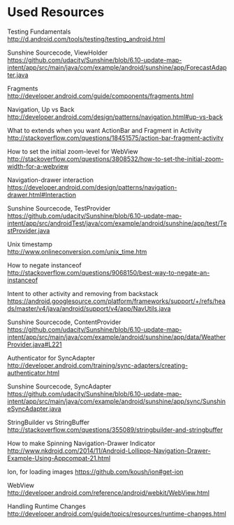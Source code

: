 Used Resources
==============

Testing Fundamentals  
http://d.android.com/tools/testing/testing_android.html

Sunshine Sourcecode, ViewHolder  
https://github.com/udacity/Sunshine/blob/6.10-update-map-intent/app/src/main/java/com/example/android/sunshine/app/ForecastAdapter.java

Fragments  
http://developer.android.com/guide/components/fragments.html

Navigation, Up vs Back  
http://developer.android.com/design/patterns/navigation.html#up-vs-back

What to extends when you want ActionBar and Fragment in Activity  
http://stackoverflow.com/questions/18451575/action-bar-fragment-activity

How to set the initial zoom-level for WebView  
http://stackoverflow.com/questions/3808532/how-to-set-the-initial-zoom-width-for-a-webview

Navigation-drawer interaction  
https://developer.android.com/design/patterns/navigation-drawer.html#Interaction

Sunshine Sourcecode, TestProvider  
https://github.com/udacity/Sunshine/blob/6.10-update-map-intent/app/src/androidTest/java/com/example/android/sunshine/app/test/TestProvider.java

Unix timestamp  
http://www.onlineconversion.com/unix_time.htm

How to negate instanceof  
http://stackoverflow.com/questions/9068150/best-way-to-negate-an-instanceof

Intent to other activity and removing from backstack  
https://android.googlesource.com/platform/frameworks/support/+/refs/heads/master/v4/java/android/support/v4/app/NavUtils.java

Sunshine Sourcecode, ContentProvider  
https://github.com/udacity/Sunshine/blob/6.10-update-map-intent/app/src/main/java/com/example/android/sunshine/app/data/WeatherProvider.java#L221

Authenticator for SyncAdapter  
http://developer.android.com/training/sync-adapters/creating-authenticator.html

Sunshine Sourcecode, SyncAdapter  
https://github.com/udacity/Sunshine/blob/6.10-update-map-intent/app/src/main/java/com/example/android/sunshine/app/sync/SunshineSyncAdapter.java

StringBuilder vs StringBuffer  
http://stackoverflow.com/questions/355089/stringbuilder-and-stringbuffer

How to make Spinning Navigation-Drawer Indicator  
http://www.nkdroid.com/2014/11/Android-Lollipop-Navigation-Drawer-Example-Using-Appcompat-21.html

Ion, for loading images
https://github.com/koush/ion#get-ion

WebView
http://developer.android.com/reference/android/webkit/WebView.html

Handling Runtime Changes
http://developer.android.com/guide/topics/resources/runtime-changes.html